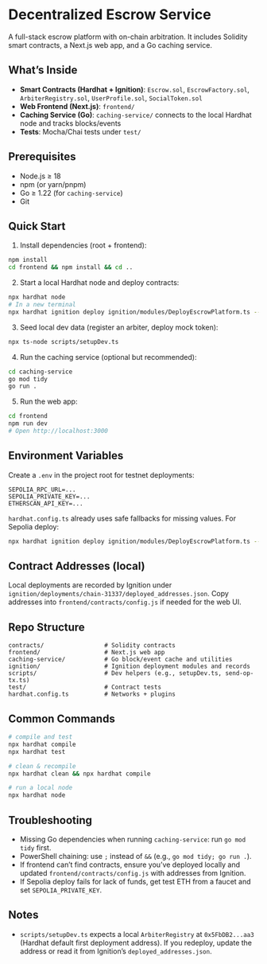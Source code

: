 # Decentralized Escrow Service

A full-stack escrow platform with on-chain arbitration. It includes Solidity smart contracts, a Next.js web app, and a Go caching service.

## What’s Inside

- **Smart Contracts (Hardhat + Ignition)**: `Escrow.sol`, `EscrowFactory.sol`, `ArbiterRegistry.sol`, `UserProfile.sol`, `SocialToken.sol`
- **Web Frontend (Next.js)**: `frontend/`
- **Caching Service (Go)**: `caching-service/` connects to the local Hardhat node and tracks blocks/events
- **Tests**: Mocha/Chai tests under `test/`

## Prerequisites

- Node.js ≥ 18
- npm (or yarn/pnpm)
- Go ≥ 1.22 (for `caching-service`)
- Git

## Quick Start

1) Install dependencies (root + frontend):

```bash
npm install
cd frontend && npm install && cd ..
```

2) Start a local Hardhat node and deploy contracts:

```bash
npx hardhat node
# In a new terminal
npx hardhat ignition deploy ignition/modules/DeployEscrowPlatform.ts --network localhost
```

3) Seed local dev data (register an arbiter, deploy mock token):

```bash
npx ts-node scripts/setupDev.ts
```

4) Run the caching service (optional but recommended):

```bash
cd caching-service
go mod tidy
go run .
```

5) Run the web app:

```bash
cd frontend
npm run dev
# Open http://localhost:3000
```

 

## Environment Variables

Create a `.env` in the project root for testnet deployments:

```
SEPOLIA_RPC_URL=...
SEPOLIA_PRIVATE_KEY=...
ETHERSCAN_API_KEY=...
```

`hardhat.config.ts` already uses safe fallbacks for missing values. For Sepolia deploy:

```bash
npx hardhat ignition deploy ignition/modules/DeployEscrowPlatform.ts --network sepolia
```

## Contract Addresses (local)

Local deployments are recorded by Ignition under `ignition/deployments/chain-31337/deployed_addresses.json`. Copy addresses into `frontend/contracts/config.js` if needed for the web UI.

## Repo Structure

```
contracts/                 # Solidity contracts
frontend/                  # Next.js web app
caching-service/           # Go block/event cache and utilities
ignition/                  # Ignition deployment modules and records
scripts/                   # Dev helpers (e.g., setupDev.ts, send-op-tx.ts)
test/                      # Contract tests
hardhat.config.ts          # Networks + plugins
```

## Common Commands

```bash
# compile and test
npx hardhat compile
npx hardhat test

# clean & recompile
npx hardhat clean && npx hardhat compile

# run a local node
npx hardhat node
```

## Troubleshooting

- Missing Go dependencies when running `caching-service`: run `go mod tidy` first.
- PowerShell chaining: use `;` instead of `&&` (e.g., `go mod tidy; go run .`).
- If frontend can’t find contracts, ensure you’ve deployed locally and updated `frontend/contracts/config.js` with addresses from Ignition.
- If Sepolia deploy fails for lack of funds, get test ETH from a faucet and set `SEPOLIA_PRIVATE_KEY`.

## Notes

- `scripts/setupDev.ts` expects a local `ArbiterRegistry` at `0x5FbDB2...aa3` (Hardhat default first deployment address). If you redeploy, update the address or read it from Ignition’s `deployed_addresses.json`.
